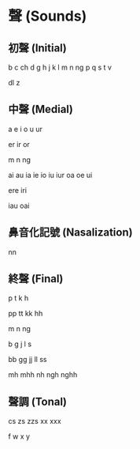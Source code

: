 # 聲 (Sounds)

## 初聲 (Initial)

b c ch d g h j k l m n ng p q s t v

dl z

## 中聲 (Medial)

a e i o u ur

er ir or

m n ng

ai au ia ie io iu iur oa oe ui

ere iri

iau oai

## 鼻音化記號 (Nasalization)

nn

## 終聲 (Final)

p t k h

pp tt kk hh

m n ng

b g j l s

bb gg jj ll ss

mh mhh nh ngh nghh

## 聲調 (Tonal)

cs zs zzs xx xxx

f w x y
